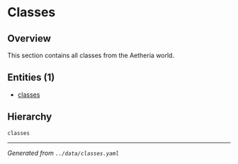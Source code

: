 # Classes

## Overview

This section contains all classes from the Aetheria world.

## Entities (1)

- [classes](classes.md)

## Hierarchy

```
classes

```

---
*Generated from `../data/classes.yaml`*
